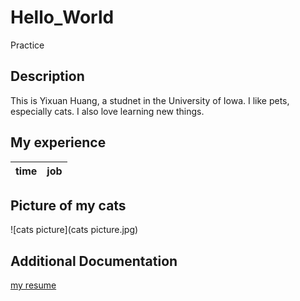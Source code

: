 # Hello_World
Practice

## Description
This is Yixuan Huang, a studnet in the University of Iowa. 
I like pets, especially cats. I also love learning new things.

## My experience
| time | job |
| ------- | -------- |

## Picture of my cats
![cats picture](cats picture.jpg)

## Additional Documentation
[my resume](https://iowa-my.sharepoint.com/:w:/g/personal/yhuang153_uiowa_edu/EVkZQBWqYDRHir14ywk2-tsBuzlc83CF4cxahJiAWviY3w?e=0QBL4f)
